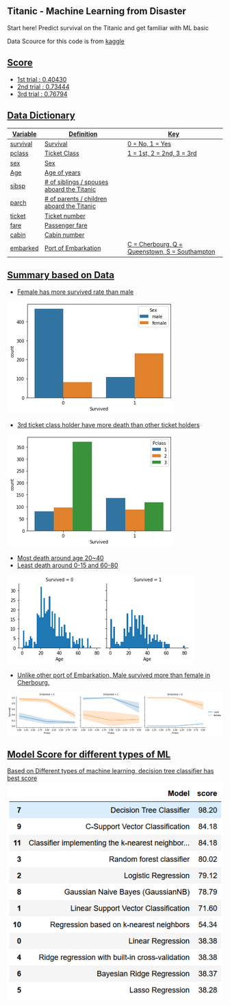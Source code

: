 ## Titanic - Machine Learning from Disaster
Start here! Predict survival on the Titanic and get familiar with ML basic

Data Scource for this code is from <a href="https://www.kaggle.com/c/titanic/data"> kaggle 

## Score
- 1st trial : 0.40430
- 2nd trial : 0.73444
- 3rd trial : 0.76794

Data Dictionary 
-----------------------

Variable    |  Definition                                | Key
----------- | ------------------------------------------ | -------------
survival    |  Survival                                  | 	0 = No, 1 = Yes
pclass      |  Ticket Class                              | 	1 = 1st, 2 = 2nd, 3 = 3rd
sex         |  Sex                                       |
Age         |  Age of years                              |
sibsp       | # of siblings / spouses aboard the Titanic |
parch       | # of parents / children aboard the Titanic |
ticket      | 	Ticket number                            |
fare        | 	Passenger fare                           |
cabin       | 	Cabin number                             |
embarked    | 	Port of Embarkation                      | 	C = Cherbourg, Q = Queenstown, S = Southampton


## Summary based on Data

- Female has more survived rate than male
<img src="image/output_10_1.png">

- 3rd ticket class holder have more death than other ticket holders
<img src="image/output_13_1.png">

- Most death around age 20~40
- Least death around 0-15 and 60-80
<img src="image/output_15_1.png">

- Unlike other port of Embarkation, Male survived more than female in Cherbourg.
<img src="image/output_18_1.png">

## Model Score for different types of ML

Based on Different types of machine learning, decision tree classifier has best score
<img src="image/ML_model_data.PNG">
